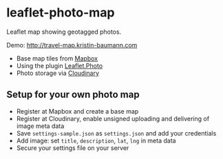# leaflet-photo-map

Leaflet map showing geotagged photos.

Demo: http://travel-map.kristin-baumann.com

* Base map tiles from [Mapbox](https://www.mapbox.com/mapbox.js/api/v2.2.3/)
* Using the plugin [Leaflet.Photo](https://github.com/turban/Leaflet.Photo)
* Photo storage via [Cloudinary](http://cloudinary.com/)

## Setup for your own photo map

* Register at Mapbox and create a base map
* Register at Cloudinary, enable unsigned uploading and delivering of image meta data
* Save `settings-sample.json` as `settings.json` and add your credentials
* Add image: set `title`, `description`, `lat`, `lng` in meta data
* Secure your settings file on your server
